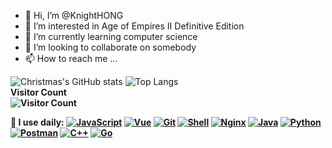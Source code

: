 - 👋 Hi, I’m @KnightHONG
- 👀 I’m interested in Age of Empires II Definitive Edition
- 🌱 I’m currently learning computer science
- 💞️ I’m looking to collaborate on somebody
- 📫 How to reach me ...

![Christmas's GitHub stats](https://github-readme-stats.vercel.app/api?username=KnightHONG&show_icons=true&theme=tokyonight)
![Top Langs](https://github-readme-stats.vercel.app/api/top-langs/?username=KnightHONG&layout=compact)
<br><b>Visitor Count<b><br>
![Visitor Count](https://profile-counter.glitch.me/KnightHONG/count.svg)


🚀 I use daily:
  [![JavaScript](https://img.shields.io/badge/JavaScript-000000?logo=JavaScript&logoColor=FFCA28)]()
  [![Vue](https://img.shields.io/badge/Vue.js-35495E?logo=vue.js&logoColor=4FC08D)]()
  [![Git](https://img.shields.io/badge/-Git-000000?logo=git&logoColor=FF7043)]()
  [![Shell](https://img.shields.io/badge/-Shell-4EC422?logo=Shell&logoColor=FF7043)]()
  [![Nginx](https://img.shields.io/badge/-Nginx-F6C915?logo=nginx&logoColor=029137)]()
  [![Java](https://img.shields.io/badge/-Java-2B3A42?logo=coffee&logoColor=75AFCC)]()
  [![Python](https://img.shields.io/badge/-Python-2875E3?logo=Python&logoColor=029137)]()
  [![Postman](https://img.shields.io/badge/-Postman-7A1FA2?logo=postman&logoColor=FC8019)]()
  [![C++](https://img.shields.io/badge/c++-20232A?logo=c&logoColor=61DAFB)]()
  [![Go](https://img.shields.io/badge/-Go-F6C915?logo=Go&logoColor=F16061)]()
<!---
KnightHONG/KnightHONG is a ✨ special ✨ repository because its `README.md` (this file) appears on your GitHub profile.
You can click the Preview link to take a look at your changes.
--->
